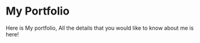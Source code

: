 # My Portfolio
 Here is My portfolio, All the details that you would like to know about me is here!
